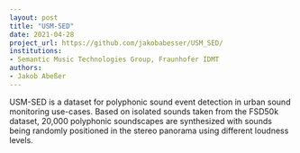 ```yaml
---
layout: post
title: "USM-SED"
date: 2021-04-28
project_url: https://github.com/jakobabesser/USM_SED/
institutions:
- Semantic Music Technologies Group, Fraunhofer IDMT
authors: 
- Jakob Abeßer
---
```


USM-SED is a dataset for polyphonic sound event detection in urban sound monitoring use-cases. Based on isolated sounds taken from the FSD50k dataset, 20,000 polyphonic soundscapes are synthesized with sounds being randomly positioned in the stereo panorama using different loudness levels.
